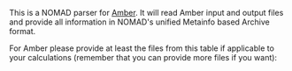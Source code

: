 This is a NOMAD parser for [Amber](http://ambermd.org/). It will read Amber input and
output files and provide all information in NOMAD's unified Metainfo based Archive format.

For Amber please provide at least the files from this table if applicable to your
calculations (remember that you can provide more files if you want):



